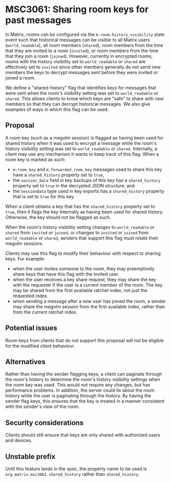 # MSC3061: Sharing room keys for past messages

In Matrix, rooms can be configured via the `m.room.history_visibility` state
event such that historical messages can be visible to all Matrix users
(`world_readable`), all room members (`shared`), room members from the time
that they are invited to a room (`invited`), or room members from the time that
they join a room (`joined`).  However, currently in encrypted rooms, rooms with
the history visibility set to `world_readable` or `shared` are effectively
set to `invited` since other members generally do not send new members the keys
to decrypt messages sent before they were invited or joined a room.

We define a "shared-history" flag that identifies keys for messages that were
sent when the room's visibility setting was set to `world_readable` or
`shared`.  This allows clients to know which keys are "safe" to share with new
members so that they can decrypt historical messages.  We also give examples of
ways in which this flag can be used.


## Proposal

A room key (such as a megolm session) is flagged as having been used for shared
history when it was used to encrypt a message while the room's history
visibility setting was set to `world_readable` or `shared`.  Internally, a
client may use any mechanism it wants to keep track of this flag.  When a room
key is marked as such:

- `m.room_key` and `m.forwarded_room_key` messages used to share this key have
  a `shared_history` property set to `true`,
- the `session_data` field in key backups of this key has a `shared_history`
  property set to `true` in the decrypted JSON structure, and
- the `SessionData` type used in key exports has a `shared_history` property
  that is set to `true` for this key.

When a client obtains a key that has the `shared_history` property set to
`true`, then it flags the key internally as having been used for shared
history.  Otherwise, the key should not be flagged as such.

When the room's history visibility setting changes to `world_readable` or
`shared` from `invited` or `joined`, or changes to `invited` or `joined` from
`world_readable` or `shared`, senders that support this flag must rotate their
megolm sessions.

Clients may use this flag to modify their behaviour with respect to sharing
keys.  For example:

- when the user invites someone to the room, they may preemptively share keys
  that have this flag with the invited user.
- when the user receives a key share request, they may share the key with the
  requester if the user is a current member of the room.  The key may be shared
  from the first available ratchet index, not just the requested index.
- when sending a message after a new user has joined the room, a sender may
  share the megolm session from the first available index, rather than from the
  current ratchet index.

## Potential issues

Room keys from clients that do not support this proposal will not be eligible
for the modified client behaviour.

## Alternatives

Rather than having the sender flagging keys, a client can paginate through the
room's history to determine the room's history visibility settings when the
room key was used.  This would not require any changes, but has performance
problems.  In addition, the server could lie about the room history while the
user is paginating through the history.  By having the sender flag keys, this
ensures that the key is treated in a manner consistent with the sender's view
of the room.

## Security considerations

Clients should still ensure that keys are only shared with authorized users and
devices.

## Unstable prefix

Until this feature lands in the spec, the property name to be used is
`org.matrix.msc3061.shared_history` rather than `shared_history`.
